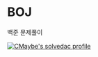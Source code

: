 # BOJ
백준 문제풀이

[![CMaybe's solvedac profile](http://mazassumnida.wtf/api/v2/generate_badge?boj=asbsds123)](https://solved.ac/profile/asbsds123)
